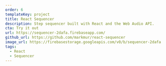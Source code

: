 ```yaml
---
order: 6
templateKey: project
title: React Sequencer
description: Step sequencer built with React and the Web Audio API.
cta: Try it out
url: https://sequencer-2dafa.firebaseapp.com/
github_url: https://github.com/markmur/react-sequencer
image_url: https://firebasestorage.googleapis.com/v0/b/sequencer-2dafa.appspot.com/o/Screen%20Shot%202017-01-10%20at%2011.04.47.png?alt=media
tags:
  - React
  - Sequencer
---
```

